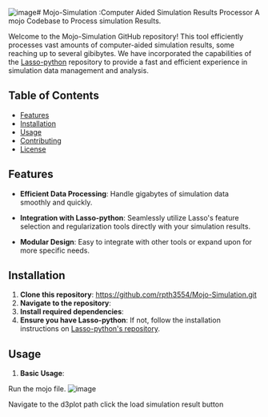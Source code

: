 ![image](https://github.com/rpth3554/Mojo-Simulation/assets/93345440/ec1dac9a-e071-4770-9441-33f3895144de)# Mojo-Simulation :Computer Aided Simulation Results Processor
A mojo Codebase to Process simulation Results.


Welcome to the Mojo-Simulation GitHub repository! This tool efficiently processes vast amounts of computer-aided simulation results, some reaching up to several gibibytes. We have incorporated the capabilities of the [Lasso-python](https://github.com/path_to_lasso_python) repository to provide a fast and efficient experience in simulation data management and analysis.

## Table of Contents

- [Features](#features)
- [Installation](#installation)
- [Usage](#usage)
- [Contributing](#contributing)
- [License](#license)

## Features

- **Efficient Data Processing**: Handle gigabytes of simulation data smoothly and quickly.
  
- **Integration with Lasso-python**: Seamlessly utilize Lasso's feature selection and regularization tools directly with your simulation results.
  
- **Modular Design**: Easy to integrate with other tools or expand upon for more specific needs.

## Installation

1. **Clone this repository**:
   https://github.com/rpth3554/Mojo-Simulation.git
2. **Navigate to the repository**:
3. **Install required dependencies**:
4. **Ensure you have Lasso-python**: If not, follow the installation instructions on [Lasso-python's repository](https://github.com/open-lasso-python/lasso-python).

## Usage

1. **Basic Usage**:
   

Run the mojo file.
![image](https://github.com/rpth3554/Mojo-Simulation/assets/93345440/f9cfd62f-cacc-473a-863e-870add66c55e)

Navigate to the d3plot path 
click the load simulation result button 

